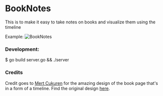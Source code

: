 # BookNotes
This is to make it easy to take notes on books and visualize them using the timeline

Example:
![BookNotes](https://user-images.githubusercontent.com/4794780/77281612-b36d7780-6c84-11ea-9d16-20ffb45de49a.gif)

### Development:
$ go build server.go && ./server

### Credits
Credit goes to [Mert Cukuren](https://codepen.io/knyttneve) for the amazing design of the book page that's in a form of a timeline. Find the original design [here](https://codepen.io/knyttneve/pen/bgvmma/).
